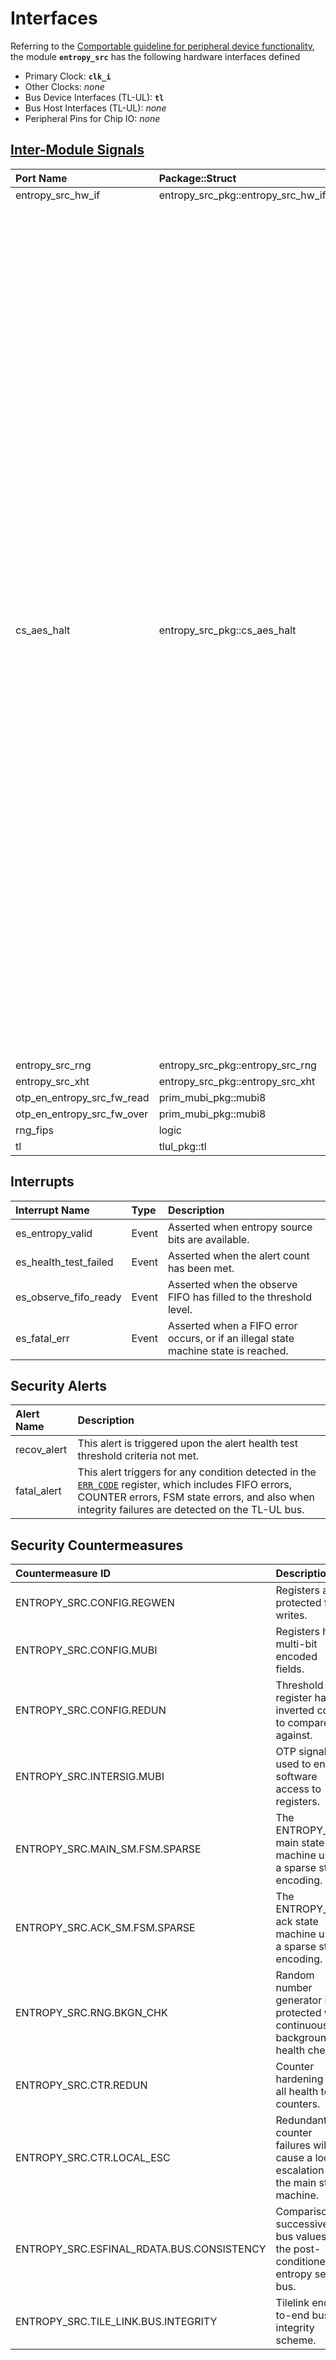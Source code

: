 # Interfaces

<!-- BEGIN CMDGEN util/regtool.py --interfaces ./hw/ip/entropy_src/data/entropy_src.hjson -->
Referring to the [Comportable guideline for peripheral device functionality](https://opentitan.org/book/doc/contributing/hw/comportability), the module **`entropy_src`** has the following hardware interfaces defined
- Primary Clock: **`clk_i`**
- Other Clocks: *none*
- Bus Device Interfaces (TL-UL): **`tl`**
- Bus Host Interfaces (TL-UL): *none*
- Peripheral Pins for Chip IO: *none*

## [Inter-Module Signals](https://opentitan.org/book/doc/contributing/hw/comportability/index.html#inter-signal-handling)

| Port Name                  | Package::Struct                    | Type    | Act   |   Width | Description                                                                                                                                                                                                                                                                                                                                                                                                                                                                                                                                                                                                                                                                                                               |
|:---------------------------|:-----------------------------------|:--------|:------|--------:|:--------------------------------------------------------------------------------------------------------------------------------------------------------------------------------------------------------------------------------------------------------------------------------------------------------------------------------------------------------------------------------------------------------------------------------------------------------------------------------------------------------------------------------------------------------------------------------------------------------------------------------------------------------------------------------------------------------------------------|
| entropy_src_hw_if          | entropy_src_pkg::entropy_src_hw_if | req_rsp | rsp   |       1 |                                                                                                                                                                                                                                                                                                                                                                                                                                                                                                                                                                                                                                                                                                                           |
| cs_aes_halt                | entropy_src_pkg::cs_aes_halt       | req_rsp | req   |       1 | Coordinate activity between CSRNG's AES and Entropy Source's SHA3. The idea is that Entropy Source requests CSRNG's AES to halt and waits for CSRNG to acknowledge before it starts its SHA3. While SHA3 runs, Entropy Source keeps the request high. CSRNG may not drop the acknowledge before Entropy Source drops the request.  Current limitations: 1. During startup and in Firmware Override - Extract & Insert mode, Entropy Source makes no AES Halt requests but still activates its SHA3 engine. 2. Outside Firmware Override - Extract & Insert mode, Entropy Source may activate its SHA3 engine without requesting AES Halt, but no more than for 24 Keccak rounds (24 clock cycles) every 512 clock cycles. |
| entropy_src_rng            | entropy_src_pkg::entropy_src_rng   | req_rsp | req   |       1 |                                                                                                                                                                                                                                                                                                                                                                                                                                                                                                                                                                                                                                                                                                                           |
| entropy_src_xht            | entropy_src_pkg::entropy_src_xht   | req_rsp | req   |       1 |                                                                                                                                                                                                                                                                                                                                                                                                                                                                                                                                                                                                                                                                                                                           |
| otp_en_entropy_src_fw_read | prim_mubi_pkg::mubi8               | uni     | rcv   |       1 |                                                                                                                                                                                                                                                                                                                                                                                                                                                                                                                                                                                                                                                                                                                           |
| otp_en_entropy_src_fw_over | prim_mubi_pkg::mubi8               | uni     | rcv   |       1 |                                                                                                                                                                                                                                                                                                                                                                                                                                                                                                                                                                                                                                                                                                                           |
| rng_fips                   | logic                              | uni     | req   |       1 |                                                                                                                                                                                                                                                                                                                                                                                                                                                                                                                                                                                                                                                                                                                           |
| tl                         | tlul_pkg::tl                       | req_rsp | rsp   |       1 |                                                                                                                                                                                                                                                                                                                                                                                                                                                                                                                                                                                                                                                                                                                           |

## Interrupts

| Interrupt Name        | Type   | Description                                                                         |
|:----------------------|:-------|:------------------------------------------------------------------------------------|
| es_entropy_valid      | Event  | Asserted when entropy source bits are available.                                    |
| es_health_test_failed | Event  | Asserted when the alert count has been met.                                         |
| es_observe_fifo_ready | Event  | Asserted when the observe FIFO has filled to the threshold level.                   |
| es_fatal_err          | Event  | Asserted when a FIFO error occurs, or if an illegal state machine state is reached. |

## Security Alerts

| Alert Name   | Description                                                                                                                                                                                                                       |
|:-------------|:----------------------------------------------------------------------------------------------------------------------------------------------------------------------------------------------------------------------------------|
| recov_alert  | This alert is triggered upon the alert health test threshold criteria not met.                                                                                                                                                    |
| fatal_alert  | This alert triggers for any condition detected in the [`ERR_CODE`](registers.md#err_code) register, which includes FIFO errors, COUNTER errors, FSM state errors, and also when integrity failures are detected on the TL-UL bus. |

## Security Countermeasures

| Countermeasure ID                         | Description                                                                         |
|:------------------------------------------|:------------------------------------------------------------------------------------|
| ENTROPY_SRC.CONFIG.REGWEN                 | Registers are protected from writes.                                                |
| ENTROPY_SRC.CONFIG.MUBI                   | Registers have multi-bit encoded fields.                                            |
| ENTROPY_SRC.CONFIG.REDUN                  | Threshold register has an inverted copy to compare against.                         |
| ENTROPY_SRC.INTERSIG.MUBI                 | OTP signal used to enable software access to registers.                             |
| ENTROPY_SRC.MAIN_SM.FSM.SPARSE            | The ENTROPY_SRC main state machine uses a sparse state encoding.                    |
| ENTROPY_SRC.ACK_SM.FSM.SPARSE             | The ENTROPY_SRC ack state machine uses a sparse state encoding.                     |
| ENTROPY_SRC.RNG.BKGN_CHK                  | Random number generator is protected with continuous background health checks.      |
| ENTROPY_SRC.CTR.REDUN                     | Counter hardening for all health test counters.                                     |
| ENTROPY_SRC.CTR.LOCAL_ESC                 | Redundant counter failures will cause a local escalation to the main state machine. |
| ENTROPY_SRC.ESFINAL_RDATA.BUS.CONSISTENCY | Comparison on successive bus values for the post-conditioned entropy seed bus.      |
| ENTROPY_SRC.TILE_LINK.BUS.INTEGRITY       | Tilelink end-to-end bus integrity scheme.                                           |

<!-- END CMDGEN -->
